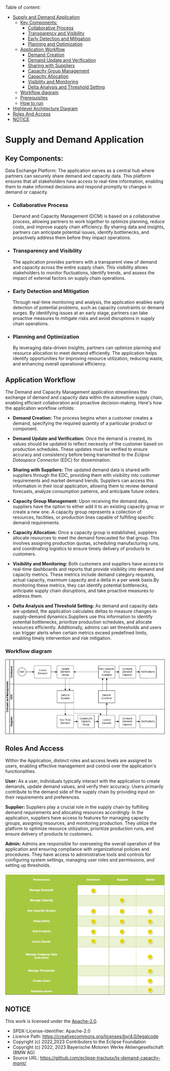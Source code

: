 Table of content:
- [Supply and Demand Application](#supply-and-demand-application)
  - [Key Components:](#key-components)
    - [Collaborative Process](#collaborative-process)
    - [Transparency and Visibility](#transparency-and-visibility)
    - [Early Detection and Mitigation](#early-detection-and-mitigation)
    - [Planning and Optimization](#planning-and-optimization)
  - [Application Workflow](#application-workflow)
    - [Demand Creation](#demand-creation)
    - [Demand Update and Verification](#demand-update-and-verification)
    - [Sharing with Suppliers](#sharing-with-suppliers)
    - [Capacity Group Management](#capacity-group-management)
    - [Capacity Allocation](#capacity-allocation)
    - [Visibility and Monitoring](#visibility-and-monitoring)
    - [Delta Analysis and Threshold Setting](#delta-analysis-and-threshold-setting)
  - [Workflow diagram](#workflow-diagram)
  - [Prerequisites](#prerequisites)
  - [How to run](#how-to-run)
- [Highlevel Architecture Diagram](#highlevel-architecture-diagram)
- [Roles And Access](#roles-and-access)
- [NOTICE](#notice)

# Supply and Demand Application

## Key Components:
Data Exchange Platform: The application serves as a central hub where partners can securely share demand and capacity data. This platform ensures that all stakeholders have access to real-time information, enabling them to make informed decisions and respond promptly to changes in demand or capacity.

- ### Collaborative Process
    Demand and Capacity Management (DCM) is based on a collaborative process, allowing partners to work together to optimize planning, reduce costs, and improve supply chain efficiency. By sharing data and insights, partners can anticipate potential issues, identify bottlenecks, and proactively address them before they impact operations.

- ### Transparency and Visibility
    The application provides partners with a transparent view of demand and capacity across the entire supply chain. This visibility allows stakeholders to monitor fluctuations, identify trends, and assess the impact of external factors on supply chain operations.

- ### Early Detection and Mitigation
    Through real-time monitoring and analysis, the application enables early detection of potential problems, such as capacity constraints or demand surges. By identifying issues at an early stage, partners can take proactive measures to mitigate risks and avoid disruptions in supply chain operations.

- ### Planning and Optimization 
    By leveraging data-driven insights, partners can optimize planning and resource allocation to meet demand efficiently. The application helps identify opportunities for improving resource utilization, reducing waste, and enhancing overall operational efficiency.

## Application Workflow
The Demand and Capacity Management application streamlines the exchange of demand and capacity data within the automotive supply chain, enabling efficient collaboration and proactive decision-making. Here's how the application workflow unfolds:

- **Demand Creation:** The process begins when a customer creates a demand, specifying the required quantity of a particular product or component.

- **Demand Update and Verification:** Once the demand is created, its values should be updated to reflect necessity of the customer based on production schedules. These updates must be verified to ensure accuracy and consistency before being transmitted to the *Eclipse Dataspace Connector* (EDC) for dissemination.

- **Sharing with Suppliers:** The updated demand data is shared with suppliers through the EDC, providing them with visibility into customer requirements and market demand trends. Suppliers can access this information in their local application, allowing them to review demand forecasts, analyze consumption patterns, and anticipate future orders.

- **Capacity Group Management:** Upon receiving the demand data, suppliers have the option to either add it to an existing capacity group or create a new one. A capacity group represents a collection of resources, facilities, or production lines capable of fulfilling specific demand requirements. 

- **Capacity Allocation:** Once a capacity group is established, suppliers allocate resources to meet the demand forecasted for that group. This involves assigning production quotas, scheduling manufacturing runs, and coordinating logistics to ensure timely delivery of products to customers.

- **Visibility and Monitoring:** Both customers and suppliers have access to real-time dashboards and reports that provide visibility into demand and capacity metrics. These metrics include demand category requests, actual capacity, maximum capacity and a delta in a per week basis.By monitoring these metrics, they can identify potential bottlenecks, anticipate supply chain disruptions, and take proactive measures to address them.

- **Delta Analysis and Threshold Setting:** As demand and capacity data are updated, the application calculates deltas to measure changes in supply-demand dynamics.Suppliers use this information to identify potential bottlenecks, prioritize production schedules, and allocate resources efficiently. Additionally, admins can set thresholds and users can trigger alerts when certain metrics exceed predefined limits, enabling timely intervention and risk mitigation.

### Workflow diagram
![Workflow Diagram](images/AppFlow2.jpg "Workflow Diagram")


## Roles And Access 
Within the Application, distinct roles and access levels are assigned to users, enabling effective management and control over the application's functionalities.

**User:** As a user, individuals typically interact with the application to create demands, update demand values, and verify their accuracy. Users primarily contribute to the demand side of the supply chain by providing input on their requirements and preferences.

**Supplier:** Suppliers play a crucial role in the supply chain by fulfilling demand requirements and allocating resources accordingly. In the application, suppliers have access to features for managing capacity groups, assigning resources, and monitoring production. They utilize the platform to optimize resource utilization, prioritize production runs, and ensure delivery of products to customers.

**Admin:** Admins are responsible for overseeing the overall operation of the application and ensuring compliance with organizational policies and procedures. They have access to administrative tools and controls for configuring system settings, managing user roles and permissions, and setting up thresholds.



![Roles and Capabilites](images/RolesAcess.jpg "Roles and Capabilities Diagram")

## NOTICE

This work is licensed under the [Apache-2.0](https://www.apache.org/licenses/LICENSE-2.0).

- SPDX-License-Identifier: Apache-2.0
- Licence Path: https://creativecommons.org/licenses/by/4.0/legalcode
- Copyright (c) 2022,2023 Contributors to the Eclipse Foundation
- Copyright (c) 2022, 2023 Bayerische Motoren Werke Aktiengesellschaft (BMW AG)
- Source URL: https://github.com/eclipse-tractusx/tx-demand-capacity-mgmt/